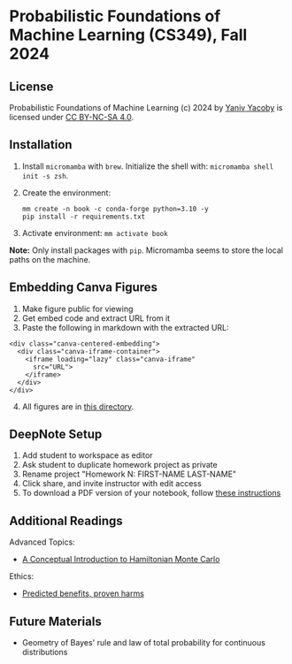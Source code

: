 
# Probabilistic Foundations of Machine Learning (CS349), Fall 2024 


## License 

Probabilistic Foundations of Machine Learning (c) 2024 by [Yaniv Yacoby](https://yanivyacoby.github.io/) is licensed under [CC BY-NC-SA 4.0](https://creativecommons.org/licenses/by-nc-sa/4.0/?ref=chooser-v1).


## Installation

1. Install `micromamba` with `brew`. Initialize the shell with: `micromamba shell init -s zsh`.

2. Create the environment:
   ```
   mm create -n book -c conda-forge python=3.10 -y
   pip install -r requirements.txt
   ```
3. Activate environment: `mm activate book`

**Note:** Only install packages with `pip`. Micromamba seems to store the local paths on the machine.


## Embedding Canva Figures

1. Make figure public for viewing
2. Get embed code and extract URL from it
3. Paste the following in markdown with the extracted URL:
```
<div class="canva-centered-embedding">
  <div class="canva-iframe-container">
    <iframe loading="lazy" class="canva-iframe"
      src="URL">
    </iframe>
  </div>
</div>
```
4. All figures are in [this directory](https://www.canva.com/folder/FAFIo00ejB4). 

## DeepNote Setup

1. Add student to workspace as editor
2. Ask student to duplicate homework project as private
3. Rename project "Homework N: FIRST-NAME LAST-NAME"
4. Click share, and invite instructor with edit access
5. To download a PDF version of your notebook, follow [these instructions](https://deepnote.com/docs/export-pdf)



## Additional Readings

Advanced Topics:
* [A Conceptual Introduction to Hamiltonian Monte Carlo](https://arxiv.org/pdf/1701.02434)


Ethics:
* [Predicted benefits, proven harms](https://thesociologicalreview.org/magazine/june-2023/artificial-intelligence/predicted-benefits-proven-harms/)


## Future Materials

* Geometry of Bayes' rule and law of total probability for continuous distributions
